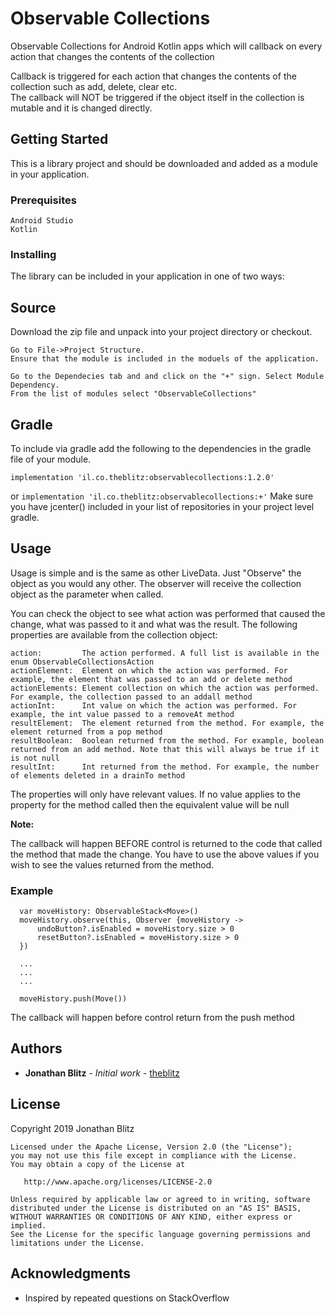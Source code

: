# Observable Collections
Observable Collections for Android Kotlin apps which will callback on every action that changes the contents of the collection 

Callback is triggered for each action that changes the contents of the collection such as add, delete, clear etc.  
The callback will NOT be triggered if the object itself in the collection is mutable and it is changed directly. 

## Getting Started

This is a library project and should be downloaded and added as a module in your application.

### Prerequisites
```
Android Studio
Kotlin
```

### Installing

The library can be included in your application in one of two ways:

## Source
Download the zip file and unpack into your project directory or checkout.
```
Go to File->Project Structure.
Ensure that the module is included in the moduels of the application.

Go to the Dependecies tab and and click on the "+" sign. Select Module Dependency.
From the list of modules select "ObservableCollections"
```
## Gradle
To include via gradle add the following to the dependencies in the gradle file of your module.

    implementation 'il.co.theblitz:observablecollections:1.2.0'
or 
    ```
    implementation 'il.co.theblitz:observablecollections:+'
    ```
Make sure you have jcenter() included in your list of repositories in your project level gradle.

## Usage

Usage is simple and is the same as other LiveData.
Just "Observe" the object as you would any other.
The observer will receive the collection object as the parameter when called.


You can check the object to see what action was performed that caused the change, what was passed to it and what was the result.
The following properties are available from the collection object:
```
action:         The action performed. A full list is available in the enum ObservableCollectionsAction
actionElement:  Element on which the action was performed. For example, the element that was passed to an add or delete method
actionElements: Element collection on which the action was performed. For example, the collection passed to an addall method
actionInt:      Int value on which the action was performed. For example, the int value passed to a removeAt method
resultElement:  The element returned from the method. For example, the element returned from a pop method
resultBoolean:  Boolean returned from the method. For example, boolean returned from an add method. Note that this will always be true if it is not null
resultInt:      Int returned from the method. For example, the number of elements deleted in a drainTo method
```
The properties will only have relevant values. If no value applies to the property for the method called then the equivalent value will be null


**Note:**

The callback will happen BEFORE control is returned to the code that called the method that made the change. You have to use the above values if you wish to see the values returned from the method.


### Example

```
  var moveHistory: ObservableStack<Move>()
  moveHistory.observe(this, Observer {moveHistory ->
      undoButton?.isEnabled = moveHistory.size > 0
      resetButton?.isEnabled = moveHistory.size > 0
  })
  
  ...
  ...
  ...
  
  moveHistory.push(Move())
```
The callback will happen before control return from the push method


## Authors

* **Jonathan Blitz** - *Initial work* - [theblitz](https://github.com/theblitz)


## License
Copyright 2019 Jonathan Blitz
```
Licensed under the Apache License, Version 2.0 (the "License");
you may not use this file except in compliance with the License.
You may obtain a copy of the License at

   http://www.apache.org/licenses/LICENSE-2.0

Unless required by applicable law or agreed to in writing, software
distributed under the License is distributed on an "AS IS" BASIS,
WITHOUT WARRANTIES OR CONDITIONS OF ANY KIND, either express or implied.
See the License for the specific language governing permissions and
limitations under the License.
```

## Acknowledgments

* Inspired by repeated questions on StackOverflow

